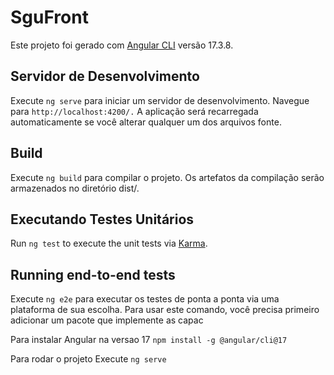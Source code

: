 # SguFront

Este projeto foi gerado com [Angular CLI](https://github.com/angular/angular-cli) versão 17.3.8.

## Servidor de Desenvolvimento

Execute `ng serve` para iniciar um servidor de desenvolvimento. Navegue para `http://localhost:4200/.` A aplicação será recarregada automaticamente se você alterar qualquer um dos arquivos fonte.

## Build

Execute `ng build` para compilar o projeto. Os artefatos da compilação serão armazenados no diretório dist/.

## Executando Testes Unitários
Run `ng test` to execute the unit tests via [Karma](https://karma-runner.github.io).

## Running end-to-end tests

Execute `ng e2e` para executar os testes de ponta a ponta via uma plataforma de sua escolha. Para usar este comando, você precisa primeiro adicionar um pacote que implemente as capac


Para instalar Angular na versao 17
`npm install -g @angular/cli@17`

Para rodar o projeto Execute `ng serve`

